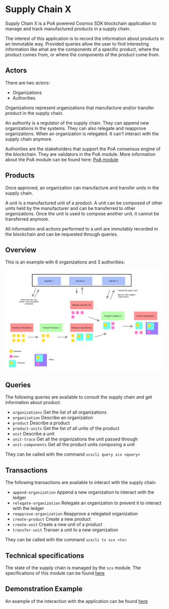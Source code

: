 # Supply Chain X

Supply Chain X is a PoA powered Cosmos SDK blockchain application to manage and track manufactured products in a supply chain.

The interest of this application is to record the information about products in an immutable way. Provided queries allow the user to find interesting information like what are the components of a specific product, where the product comes from, or where the components of the product come from.

## Actors

There are two actors:
- Organizations
- Authorities

Organizations represent organizations that manufacture and/or transfer product in the supply chain.

An authority is a regulator of the supply chain. They can append new organizations in the systems. They can also relegate and reapprove organizations. When an organization is relegated. It can't interact with the supply chain anymore.

Authorities are the stakeholders that support the PoA consensus engine of the blockchain. They are validators in the PoA module. More information about the PoA module can be found here: [PoA module](https://github.com/ltacker/poa)

## Products

Once approved, an organization can manufacture and transfer units in the supply chain.

A unit is a manufactured unit of a product. A unit can be composed of other units held by the manufacturer and can be transferred to other organizations.
Once the unit is used to compose another unit, it cannot be transferred anymore.

All information and actions performed to a unit are immutably recorded in the blockchain and can be requested through queries.

## Overview

This is an example with 6 organizations and 3 authorities:

![overview](./overview.png)

## Queries

The following queries are available to consult the supply chain and get information about product:

- `organizations`   Get the list of all organizations
- `organization`    Describe an organization
- `product`         Describe a product
- `product-units`   Get the list of all units of the product
- `unit`            Describe a unit
- `unit-trace`      Get all the organizations the unit passed through
- `unit-components` Get all the product units composing a unit

They can be called with the command `scxcli query scx <query>`

## Transactions

The following transactions are available to interact with the supply chain

- `append-organization`    Append a new organization to interact with the ledger
- `relegate-organization`  Relegate an organization to prevent it to interact with the ledger
- `reapprove-organization` Reapprove a relegated organization
- `create-product`         Create a new product
- `create-unit`            Create a new unit of a product
- `transfer-unit`          Transer a unit to a new organization

They can be called with the command `scxcli tx scx <tx>`

## Technical specifications

The state of the supply chain is managed by the `scx` module. The specifications of this module can be found [here](./x/scx/spec/README.md)

## Demonstration Example

An example of the interaction with the application can be found [here](./DEMO.md)

